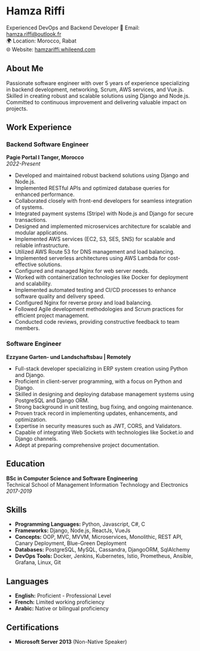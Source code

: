 # Hamza Riffi

Experienced DevOps and Backend Developer
📧 Email: hamza.riffi@outlook.fr  
🌍 Location: Morocco, Rabat  
🌐 Website: [hamzariffi.whileend.com](https://hamzariffi.whileend.com)

## About Me

Passionate software engineer with over 5 years of experience specializing in backend development, networking, Scrum, AWS services, and Vue.js. Skilled in creating robust and scalable solutions using Django and Node.js. Committed to continuous improvement and delivering valuable impact on projects.

## Work Experience

### Backend Software Engineer  
**Pagie Portal I Tanger, Morocco**  
*2022-Present*

- Developed and maintained robust backend solutions using Django and Node.js.
- Implemented RESTful APIs and optimized database queries for enhanced performance.
- Collaborated closely with front-end developers for seamless integration of systems.
- Integrated payment systems (Stripe) with Node.js and Django for secure transactions.
- Designed and implemented microservices architecture for scalable and modular applications.
- Implemented AWS services (EC2, S3, SES, SNS) for scalable and reliable infrastructure.
- Utilized AWS Route 53 for DNS management and load balancing.
- Implemented serverless architectures using AWS Lambda for cost-effective solutions.
- Configured and managed Nginx for web server needs.
- Worked with containerization technologies like Docker for deployment and scalability.
- Implemented automated testing and CI/CD processes to enhance software quality and delivery speed.
- Configured Nginx for reverse proxy and load balancing.
- Followed Agile development methodologies and Scrum practices for efficient project management.
- Conducted code reviews, providing constructive feedback to team members.

### Software Engineer  
**Ezzyane Garten- und Landschaftsbau | Remotely**

- Full-stack developer specializing in ERP system creation using Python and Django.
- Proficient in client-server programming, with a focus on Python and Django.
- Skilled in designing and deploying database management systems using PostgreSQL and Django ORM.
- Strong background in unit testing, bug fixing, and ongoing maintenance.
- Proven track record in implementing updates, enhancements, and optimization.
- Expertise in security measures such as JWT, CORS, and Validators.
- Capable of integrating Web Sockets with technologies like Socket.io and Django channels.
- Adept at preparing comprehensive project documentation.

## Education

**BSc in Computer Science and Software Engineering**  
Technical School of Management Information Technology and Electronics  
*2017-2019*

## Skills

- **Programming Languages:** Python, Javascript, C#, C
- **Frameworks:** Django, Node.js, ReactJs, VueJs
- **Concepts:** OOP, MVC, MVVM, Microservices, Monolithic, REST API, Canary Deployment, Blue-Green Deployment
- **Databases:** PostgreSQL, MySQL, Cassandra, DjangoORM, SqlAlchemy
- **DevOps Tools:** Docker, Jenkins, Kubernetes, Istio, Prometheus, Ansible, Grafana, Linux, Git

## Languages

- **English:** Proficient - Professional Level
- **French:** Limited working proficiency
- **Arabic:** Native or bilingual proficiency

## Certifications

- **Microsoft Server 2013** (Non-Native Speaker)

